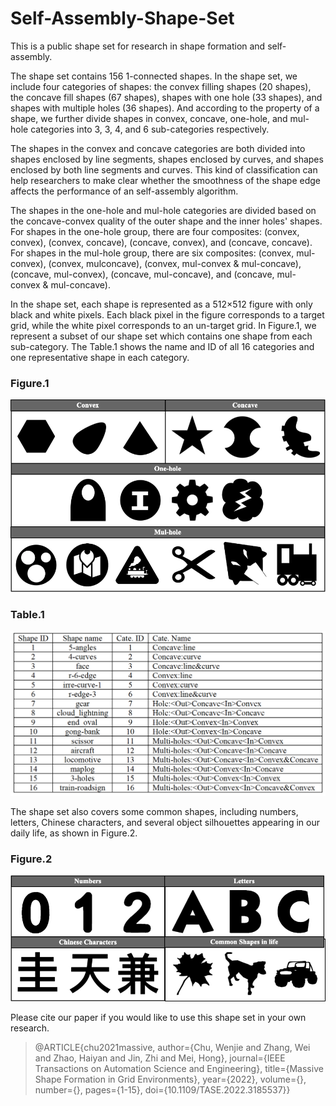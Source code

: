 # Self-Assembly-Shape-Set
  This is a public shape set for research in shape formation and self-assembly.
  
  The shape set contains 156 1-connected shapes. In the shape set, we include four categories of shapes: the convex filling shapes (20 shapes), the concave fill shapes (67 shapes), shapes with one hole (33 shapes), and shapes with multiple holes (36 shapes). And according to the property of a shape, we further divide shapes in convex, concave, one-hole, and mul-hole categories into 3, 3, 4, and 6 sub-categories respectively.
  
  The shapes in the convex and concave categories are both divided into shapes enclosed by line segments, shapes enclosed by curves, and shapes enclosed by both line segments and curves. This kind of classification can help researchers to make clear whether the smoothness of the shape edge affects the performance of an self-assembly algorithm.
  
  The shapes in the one-hole and mul-hole categories are divided based on the concave-convex quality of the outer shape and the inner holes' shapes. For shapes in the one-hole group, there are  four composites: (convex, convex), (convex, concave), (concave, convex), and (concave, concave). For shapes in the mul-hole group, there are six composites: (convex, mul-convex), (convex, mulconcave), (convex, mul-convex & mul-concave), (concave, mul-convex), (concave, mul-concave), and (concave, mul-convex & mul-concave). 
  
  In the shape set, each shape is represented as a 512×512 figure with only black and white pixels. Each black pixel in the figure corresponds to a target grid, while the white pixel corresponds to an un-target grid. In Figure.1, we represent a subset of our shape set which contains one shape from each sub-category. The Table.1 shows the name and ID of all 16 categories and one representative shape in each category.
  
  ### Figure.1
  ![Figure.1](./image/Figure1.jpg)
  
  ### Table.1
  ![Table.1](./image/Table1.png)
  
  The shape set also covers some common shapes, including numbers, letters, Chinese characters, and several object silhouettes appearing in our daily life, as shown in Figure.2.
  
  ### Figure.2
  ![Figure.2](./image/Figure2.jpg)


  Please cite our paper if you would like to use this shape set in your own research.
> @ARTICLE{chu2021massive,
> author={Chu, Wenjie and Zhang, Wei and Zhao, Haiyan and Jin, Zhi and Mei, Hong},
> journal={IEEE Transactions on Automation Science and Engineering}, 
> title={Massive Shape Formation in Grid Environments}, 
> year={2022},
> volume={},
> number={},
> pages={1-15},
> doi={10.1109/TASE.2022.3185537}}
